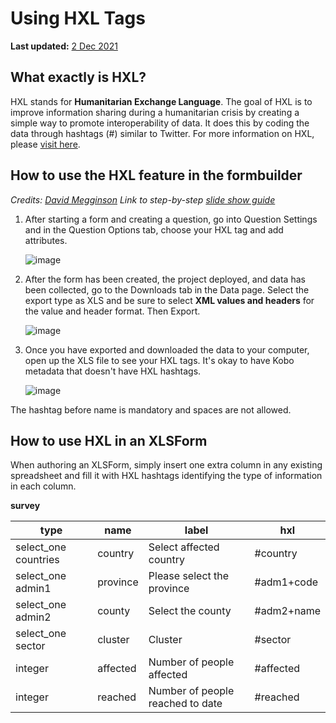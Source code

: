 # Using HXL Tags
**Last updated:** <a href="https://github.com/kobotoolbox/docs/blob/c2e8c882fdd831549c2f7f4474a9d522bafc181b/source/hxl.md" class="reference">2 Dec 2021</a>

## What exactly is HXL?

HXL stands for **Humanitarian Exchange Language**. The goal of HXL is to improve information sharing during a humanitarian crisis by creating a simple way to promote interoperability of data. It does this by coding the data through hashtags (#) similar to Twitter. For more information on HXL, please [visit here](https://hxlstandard.org).

## How to use the HXL feature in the formbuilder

_Credits:  [David Megginson](http://www.megginson.com)_
_Link to step-by-step [slide show guide](https://docs.google.com/presentation/d/123bHSkNh4T30CNq0i37IxOLfrqSC-3V_Khtkf6bIdg0/edit#slide=id.p)_

1. After starting a form and creating a question, go into Question Settings and in the Question Options tab, choose your HXL tag and add attributes.

    ![image](/images/hxl/hxl.gif)

2. After the form has been created, the project deployed, and data has been collected, go to the Downloads tab in the Data page. Select the export type as XLS and be sure to select **XML values and headers** for the value and header format. Then Export.

    ![image](/images/hxl/xml_values.gif)

3. Once you have exported and downloaded the data to your computer, open up the XLS file to see your HXL tags. It's okay to have Kobo metadata that doesn't have HXL hashtags.

    ![image](/images/hxl/xls_affected.jpg)

<p class="note">The hashtag before name is mandatory and spaces are not allowed.</p>

## How to use HXL in an XLSForm

When authoring an XLSForm, simply insert one extra column in any existing spreadsheet and fill it with HXL hashtags identifying the type of information in each column.

__survey__

| type                 | name     | label                            | hxl        |
| ---                  | ---      | ---                              | ---        |
| select_one countries | country  | Select affected country          | #country   |
| select_one admin1    | province | Please select the province       | #adm1+code |
| select_one admin2    | county   | Select the county                | #adm2+name |
| select_one sector    | cluster  | Cluster                          | #sector    |
| integer              | affected | Number of people affected        | #affected  |
| integer              | reached  | Number of people reached to date | #reached   |

